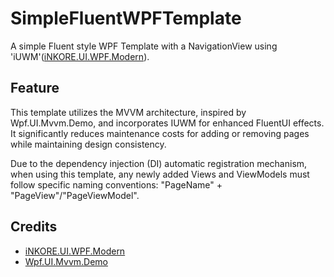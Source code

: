 # SimpleFluentWPFTemplate
A simple Fluent style WPF Template with a NavigationView using 'iUWM'([iNKORE.UI.WPF.Modern](https://github.com/iNKORE-NET/UI.WPF.Modern/)).

## Feature
This template utilizes the MVVM architecture, inspired by Wpf.UI.Mvvm.Demo, and incorporates IUWM for enhanced FluentUI effects. It significantly reduces maintenance costs for adding or removing pages while maintaining design consistency. 

Due to the dependency injection (DI) automatic registration mechanism, when using this template, any newly added Views and ViewModels must follow specific naming conventions: "PageName" + "PageView"/"PageViewModel".

## Credits
- [iNKORE.UI.WPF.Modern](https://github.com/iNKORE-NET/UI.WPF.Modern/)
- [Wpf.UI.Mvvm.Demo](https://github.com/lepoco/wpfui/tree/main/samples/Wpf.Ui.Demo.Mvvm)
